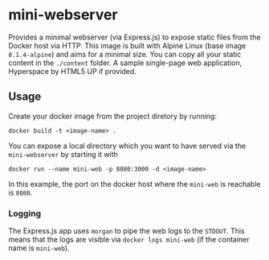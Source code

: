 # mini-webserver
Provides a minimal webserver (via Express.js) to expose static files from the Docker host via HTTP. This image is built with Alpine Linux (base image `8.1.4-alpine`) and aims for a minimal size. You can copy all your static content in the `./content` folder. A sample single-page web application, Hyperspace by HTML5 UP if provided.

## Usage

Create your docker image from the project diretory by running:

`docker build -t <image-name> .`

You can expose a local directory which you want to have served via the `mini-webserver` by starting it with

`docker run --name mini-web -p 8080:3000 -d <image-name>`

In this example, the port on the docker host where the `mini-web` is reachable is `8080`.

### Logging

The Express.js app uses `morgan` to pipe the web logs to the `STDOUT`. This means that the logs are visible via `docker logs mini-web` (if the container name is `mini-web`).